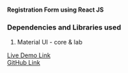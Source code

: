 <div>
    <h4>Registration Form using <b>React JS</b></h4>
    <h3>Dependencies and Libraries used</h3>
    <ol>
        <li>Material UI - core & lab</li>
    </ol>
    <a href="https://amit-kumar-sahoo-registration-form.netlify.app/">Live Demo Link</a><br>
    <a href="">GitHub Link</a>
</div>